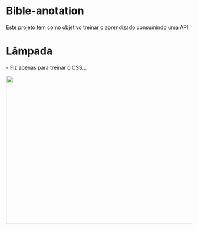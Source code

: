 # Bible-anotation

Este projeto tem como objetivo treinar o aprendizado consumindo uma API.

# Lâmpada

<p> - Fiz apenas para treinar o CSS... </p>

<img src="https://github.com/maiconhenriquefa/bible-anotation/blob/main/bible-anotation.gif?raw=true" width="800" height="400" />
